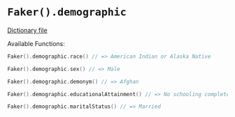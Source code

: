 # `Faker().demographic`

[Dictionary file](../src/main/resources/locales/en/demographic.yml)

Available Functions:  
```kotlin
Faker().demographic.race() // => American Indian or Alaska Native

Faker().demographic.sex() // => Male

Faker().demographic.demonym() // => Afghan

Faker().demographic.educationalAttainment() // => No schooling completed

Faker().demographic.maritalStatus() // => Married
```
